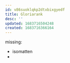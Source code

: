 ```yaml
---
id: v86suoklqkp2dtxbixgyedf
title: Gloriarank
desc: ''
updated: 1683716504248
created: 1683716366164
---
```

missing:
- isomatten
-